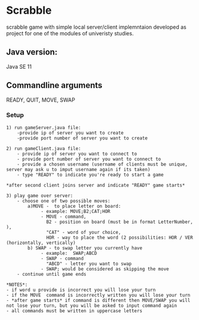 # Scrabble
scrabble game with simple local server/client implemntaion developed as project for one of the modules of univeristy studies.

## Java version:
Java SE 11

## Commandline arguments
READY, 
QUIT, 
MOVE, 
SWAP

### Setup
    1) run gameServer.java file:
        -provide ip of server you want to create
        -provide port number of server you want to create

    2) run gameClient.java file:
        - provide ip of server you want to connect to
        - provide port number of server you want to connect to
        - provide a chosen username (username of clients must be unique, server may ask u to imput username again if its taken)
        - type "READY" to indicate you're ready to start a game

    *after second client joins server and indicate "READY" game starts*

    3) play game over server:
        - choose one of two possible moves:
            a)MOVE -  to place letter on board:
                 - example: MOVE;B2;CAT;HOR
                 - MOVE - command,
                   B2 - position on board (must be in format LetterNumber, ),
                   "CAT" - word of your choice,
                   HOR - way to place the word (2 possibilities: HOR / VER (horizontally, vertically)
            b) SWAP - to swap letter you currently have
                 - example:  SWAP;ABCD
                 - SWAP - command
                   "ABCD" - letter you want to swap
                 - SWAP; would be considered as skipping the move
        - continue until game ends

    *NOTES*:
    - if word u provide is incorrect you will lose your turn
    - if the MOVE  command is incorrectly written you will lose your turn
    - *after game starts* if command is different then MOVE/SWAP you will not lose your turn, but you will be asked to input command again
    - all commands must be written in uppercase letters
